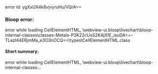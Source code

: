 error id: ygXxUX4k8vjvyruHu/VQrA==
### Bloop error:

error while loading CellElementHTML,
<WORKSPACE>\webview-ui\.bloop\livechart\bloop-internal-classes\classes-Metals-P2K22cUsS2KAjXfE_isuDA==-TLezl44ERjmMa_e3O3nOCQ==\types\CellElementHTML.class
#### Short summary: 

error while loading CellElementHTML,
<WORKSPACE>\webview-ui\.bloop\livechart\bloop-internal-classes\...